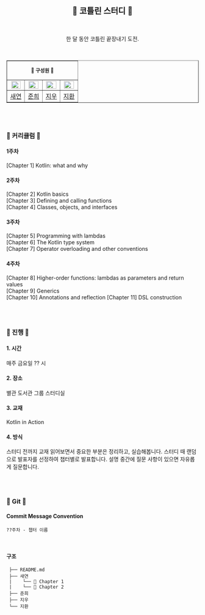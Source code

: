 <div align="center">
 
## 👾 코틀린 스터디 👾

<br>

한 달 동안 코틀린 끝장내기 도전.

</div>

<br>

<table align="center" border="1px">

<tr align="center">
<td colspan="4" height="50px"><b><font size=2>🔮 구성원 🔮</font></b></td>
</tr>

<tr align="center">
<td><img src="https://avatars.githubusercontent.com/u/106756920?v=4" style="width:90%;"></td>
<td><img src="https://avatars.githubusercontent.com/u/145087501?v=4" style="width:95%;"></td>
<td><img src="https://avatars.githubusercontent.com/u/96974725?v=4" style="width:95%;"></td>
<td><img src="https://avatars.githubusercontent.com/u/162447481?v=4" style="width:95%;"></td>
</tr>


<tr align="center">
<td><a href="https://github.com/saerishable">새연</td>
<td><a href="https://github.com/kjuni1914">준희</td>
<td><a href="https://github.com/elaus00">지우</td>
<td><a href="https://github.com/jihwannnn">지환</td>
</tr>

</table>

<br></br>

### 🔮 커리큘럼 🔮 

#### 1주차
[Chapter 1] Kotlin: what and why

#### 2주차 
[Chapter 2] Kotlin basics <br>
[Chapter 3] Defining and calling functions <br>
[Chapter 4] Classes, objects, and interfaces 

#### 3주차
[Chapter 5] Programming with lambdas <br>
[Chapter 6] The Kotlin type system <br>
[Chapter 7] Operator overloading and other conventions

#### 4주차
[Chapter 8] Higher-order functions: lambdas as parameters and return values <br>
[Chapter 9] Generics <br>
[Chapter 10] Annotations and reflection 
[Chapter 11] DSL construction 


<br></br>

### 🔮 진행 🔮 

#### 1. 시간

매주 금요일 ?? 시

#### 2. 장소

별관 도서관 그룹 스터디실 

#### 3. 교재 

Kotlin in Action

#### 4. 방식

스터디 전까지 교재 읽어보면서 중요한 부분은 정리하고, 실습해봅니다. 스터디 때 랜덤으로 발표자를 선정하여 챕터별로 발표합니다. 설명 중간에 질문 사항이 있으면 자유롭게 질문합니다.


<br></br>

### 🔮 Git 🔮

#### Commit Message Convention 

``` 
??주차 - 챕터 이름  
```

<br>

#### 구조 

```📦 kotlin-study
 ├── README.md
 ├── 새연
 |    └── 📁 Chapter 1
 |    └── 📁 Chapter 2
 ├── 준희
 ├── 지우
 └── 지환

```
